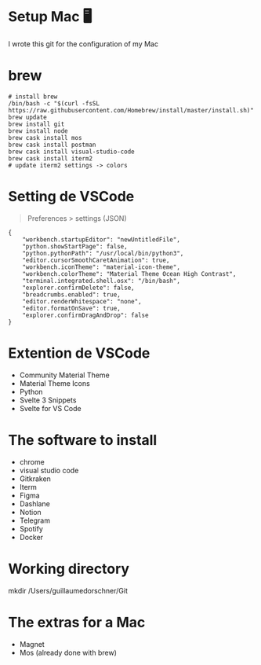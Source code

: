 # Setup Mac 🖥

I wrote this git for the configuration of my Mac

# brew

````
# install brew
/bin/bash -c "$(curl -fsSL https://raw.githubusercontent.com/Homebrew/install/master/install.sh)"
brew update
brew install git
brew install node
brew cask install mos
brew cask install postman
brew cask install visual-studio-code
brew cask install iterm2
# update iterm2 settings -> colors
````

# Setting de VSCode

> Preferences > settings (JSON)

```
{
    "workbench.startupEditor": "newUntitledFile",
    "python.showStartPage": false,
    "python.pythonPath": "/usr/local/bin/python3",
    "editor.cursorSmoothCaretAnimation": true,
    "workbench.iconTheme": "material-icon-theme",
    "workbench.colorTheme": "Material Theme Ocean High Contrast",
    "terminal.integrated.shell.osx": "/bin/bash",
    "explorer.confirmDelete": false,
    "breadcrumbs.enabled": true,
    "editor.renderWhitespace": "none",
    "editor.formatOnSave": true,
    "explorer.confirmDragAndDrop": false
}
```

# Extention de VSCode

- Community Material Theme
- Material Theme Icons
- Python
- Svelte 3 Snippets
- Svelte for VS Code


# The software to install

- chrome
- visual studio code
- Gitkraken
- Iterm
- Figma
- Dashlane
- Notion
- Telegram
- Spotify
- Docker

# Working directory

mkdir /Users/guillaumedorschner/Git

# The extras for a Mac

- Magnet
- Mos (already done with brew)
